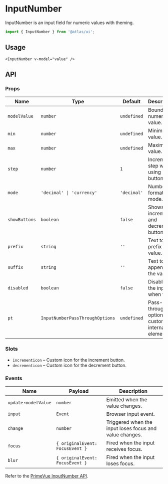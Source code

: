 # InputNumber

InputNumber is an input field for numeric values with theming.

```ts
import { InputNumber } from '@atlas/ui';
```

## Usage

```vue
<InputNumber v-model="value" />
```

## API

### Props
| Name | Type | Default | Description |
| ---- | ---- | ------- | ----------- |
| `modelValue` | `number` | `undefined` | Bound numeric value. |
| `min` | `number` | `undefined` | Minimum value. |
| `max` | `number` | `undefined` | Maximum value. |
| `step` | `number` | `1` | Incremental step when using buttons. |
| `mode` | `'decimal' \| 'currency'` | `'decimal'` | Number formatting mode. |
| `showButtons` | `boolean` | `false` | Shows increment and decrement buttons. |
| `prefix` | `string` | `''` | Text to prefix the value. |
| `suffix` | `string` | `''` | Text to append to the value. |
| `disabled` | `boolean` | `false` | Disables the input when true. |
| `pt` | `InputNumberPassThroughOptions` | `undefined` | Pass-through options to customize internal elements. |

### Slots
- `incrementicon` – Custom icon for the increment button.
- `decrementicon` – Custom icon for the decrement button.

### Events
| Name | Payload | Description |
| ---- | ------- | ----------- |
| `update:modelValue` | `number` | Emitted when the value changes. |
| `input` | `Event` | Browser input event. |
| `change` | `number` | Triggered when the input loses focus and value changes. |
| `focus` | `{ originalEvent: FocusEvent }` | Fired when the input receives focus. |
| `blur` | `{ originalEvent: FocusEvent }` | Fired when the input loses focus. |

Refer to the [PrimeVue InputNumber API](https://primevue.org/inputnumber/#api).

